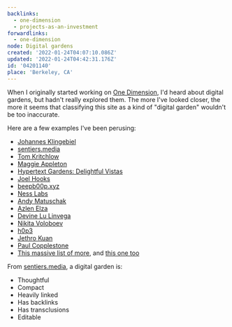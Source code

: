 ```yaml
---
backlinks:
  - one-dimension
  - projects-as-an-investment
forwardlinks:
  - one-dimension
node: Digital gardens
created: '2022-01-24T04:07:10.086Z'
updated: '2022-01-24T04:42:31.176Z'
id: '04201140'
place: 'Berkeley, CA'
---
```

When I originally started working on [One Dimension](one-dimension.md), I'd heard about digital gardens, but hadn't really explored them. The more I've looked closer, the more it seems that classifying this site as a kind of "digital garden" wouldn't be too inaccurate. 

Here are a few examples I've been perusing: 

- [Johannes Klingebiel](https://johannesklingebiel.de/wiki/index.html)
- [sentiers.media](https://sentiers.media/dispatch-08-digital-gardens/)
- [Tom Kritchlow](https://tomcritchlow.com/wiki/)
- [Maggie Appleton](https://maggieappleton.com/garden-history)
- [Hypertext Gardens: Delightful Vistas](http://www.eastgate.com/garden/Enter.html)
- [Joel Hooks](https://joelhooks.com/digital-garden)
- [beepb00p.xyz](https://beepb00p.xyz/exobrain/)
- [Ness Labs](https://nesslabs.com/mind-garden)
- [Andy Matuschak](https://notes.andymatuschak.org/About_these_notes)
- [Azlen Elza](https://notes.azlen.me/g3tibyfv/)
- [Devine Lu Linvega](https://wiki.xxiivv.com/site/about.html)
- [Nikita Voloboev](https://wiki.nikitavoloboev.xyz/)
- [h0p3](https://philosopher.life/#h0p3:h0p3)
- [Jethro Kuan](https://braindump.jethro.dev/)
- [Paul Copplestone](https://paul.copplest.one/knowledge/)
- [This massive list of more](https://github.com/KasperZutterman/Second-Brain), and [this one too](https://wiki.nikitavoloboev.xyz/other/wiki-workflow#similar-wikis-i-liked)

From [sentiers.media](https://sentiers.media/dispatch-08-digital-gardens/), a digital garden is:

- Thoughtful
- Compact
- Heavily linked
- Has backlinks
- Has transclusions
- Editable 

